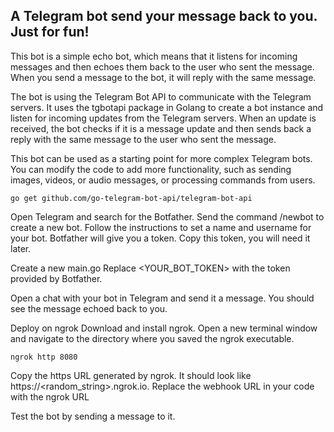 ## A Telegram bot send your message back to you. Just for fun!

 This bot is a simple echo bot, which means that it listens for incoming messages and then echoes them back to the user who sent the message. When you send a message to the bot, it will reply with the same message.

 The bot is using the Telegram Bot API to communicate with the Telegram servers. It uses the tgbotapi package in Golang to create a bot instance and listen for incoming updates from the Telegram servers. When an update is received, the bot checks if it is a message update and then sends back a reply with the same message to the user who sent the message.

 This bot can be used as a starting point for more complex Telegram bots. You can modify the code to add more functionality, such as sending images, videos, or audio messages, or processing commands from users.

`go get github.com/go-telegram-bot-api/telegram-bot-api`

 Open Telegram and search for the Botfather.
 Send the command /newbot to create a new bot.
 Follow the instructions to set a name and username for your bot.
 Botfather will give you a token. Copy this token, you will need it later.

 Create a new  main.go 
 Replace <YOUR_BOT_TOKEN> with the token provided by Botfather.

 Open a chat with your bot in Telegram and send it a message.
 You should see the message echoed back to you.

 Deploy on ngrok
 Download and install ngrok.
 Open a new terminal window and navigate to the directory where you saved the ngrok executable.
 
 `ngrok http 8080`

 Copy the https URL generated by ngrok. It should look like https://<random_string>.ngrok.io.
 Replace the webhook URL in your code with the ngrok URL

 Test the bot by sending a message to it.
